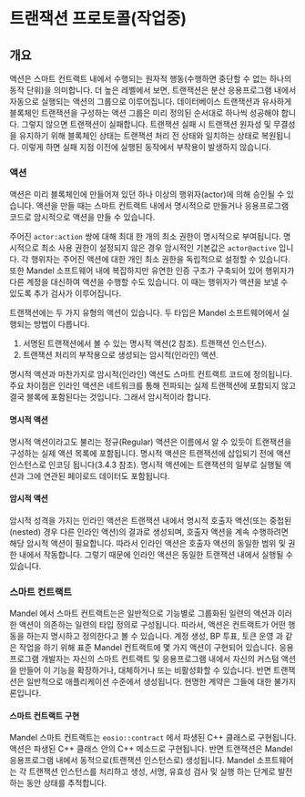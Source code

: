 # 트랜잭션 프로토콜(작업중)

## 개요

액션은 스마트 컨트랙트 내에서 수행되는 원자적 행동(수행하면 중단할 수 없는 하나의 동작 단위)을 의미합니다. 더 높은 레벨에서 보면, 트랜잭션은 분산 응용프로그램 내에서 자동으로 실행되는 액션의 그룹으로 이루어집니다. 데이터베이스 트랜잭션과 유사하게 블록체인 트랜잭션을 구성하는 액션 그룹은 미리 정의된 순서대로 하나씩 성공해야 합니다. 그렇지 않으면 트랜잭션이 실패합니다. 트랜잭션 실패 시 트랜잭션 원자성 및 무결성을 유지하기 위해 블록체인 상태는 트랜잭션 처리 전 상태와 일치하는 상태로 복원됩니다. 이렇게 하면 실패 지점 이전에 실행된 동작에서 부작용이 발생하지 않습니다.

### 액션

액션은 미리 블록체인에 만들어져 있던 하나 이상의 행위자(actor)에 의해 승인될 수 있습니다. 액션을 만들 때는 스마트 컨트랙트 내에서 명시적으로 만들거나 응용프로그램 코드로 암시적으로 액션을 만들 수 있습니다.&#x20;

주어진 `actor:action` 쌍에 대해 최대 한 개의 최소 권한이 명시적으로 부여됩니다. 명시적으로 최소 사용 권한이 설정되지 않은 경우 암시적인 기본값은 `actor@active` 입니다. 각 행위자는 주어진 액션에 대한 개인 최소 권한을 독립적으로 설정할 수 있습니다. 또한 Mandel 소프트웨어 내에 복잡하지만 유연한 인증 구조가 구축되어 있어 행위자가 다른 계정을 대신하여 액션을 수행할 수도 있습니다. 이 때는 행위자가 액션을 보낼 수 있도록 추가 검사가 이루어집니다.

트랜잭션에는 두 가지 유형의 액션이 있습니다. 두 타입은 Mandel 소프트웨어에서 실행되는 방법이 다릅니다.

1. 서명된 트랜잭션에서 볼 수 있는 명시적 액션(2 참조). 트랜잭션 인스턴스).&#x20;
2. 트랜잭션 처리의 부작용으로 생성되는 암시적(인라인) 액션.&#x20;

명시적 액션과 마찬가지로 암시적(인라인) 액션도 스마트 컨트랙트 코드에 정의됩니다. 주요 차이점은 인라인 액션은 네트워크를 통해 전파되는 실제 트랜잭션에 포함되지 않고 결국 블록에 포함된다는 것입니다. 그래서 암시적이라 합니다.

#### 명시적 액션

명시적 액션이라고도 불리는 정규(Regular) 액션은 이름에서 알 수 있듯이 트랜잭션을 구성하는 실제 액션 목록에 포함됩니다. 명시적 액션은 트랜잭션에 삽입되기 전에 액션 인스턴스로 인코딩 됩니다(3.4.3 참조). 명시적 액션에는 트랜잭션의 일부로 실행될 액션과 그에 연관된 페이로드 데이터도 포함됩니다.&#x20;

#### 암시적 액션

암시적 성격을 가지는 인라인 액션은 트랜잭션 내에서 명시적 호출자 액션(또는 중첩된(nested) 경우 다른 인라인 액션)의 결과로 생성되며, 호출자 액션을 계속 수행하려면 해당 암시적 액션이 필요합니다. 따라서 인라인 액션은 호출자 액션의 동일한 범위 및 권한 내에서 작동합니다. 그렇기 때문에 인라인 액션은 동일한 트랜잭션 내에서 실행될 수 있습니다.

### 스마트 컨트랙트

Mandel 에서 스마트 컨트랙트는은 일반적으로 기능별로 그룹화된 일련의 액션과 이러한 액션이 의존하는 일련의 타입 정의로 구성됩니다. 따라서, 액션은 컨트랙트가 어떤 행동을 하는지 명시하고 정의한다고 볼 수 있습니다. 계정 생성, BP 투표, 토큰 운영 과 같은 작업을 하기 위해 표준 Mandel 컨트랙트에 몇 가지 액션이 구현되어 있습니다. 응용프로그램 개발자는 자신의 스마트 컨트랙트 및 응용프로그램 내에서 자신의 커스텀 액션을 만들어 이 기능을 확장하거나, 대체하거나 또는 비활성화할 수 있습니다. 반면 트랜잭션은 일반적으로 애플리케이션 수준에서 생성됩니다. 현명한 계약은 그들에 대한 불가지론입니다.

#### 스마트 컨트랙트 구현

Mandel 스마트 컨트랙트는 `eosio::contract` 에서 파생된 C++ 클래스로 구현됩니다. 액션은 파생된 C++ 클래스 안의 C++ 메소드로 구현됩니다. 반면 트랜잭션은 Mandel 응용프로그램 내에서 동적으로(트랜잭션 인스턴스로) 생성됩니다. Mandel 소프트웨어는 각 트랜잭션 인스턴스를 처리하고 생성, 서명, 유효성 검사 및 실행 하는 단계로 발전하는 동안 상태를 추적합니다.
